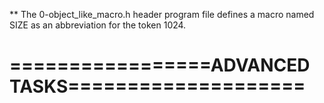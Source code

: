 ** The 0-object_like_macro.h header program file defines a macro named SIZE as an abbreviation for the token 1024.

=================ADVANCED TASKS====================
===================================================

